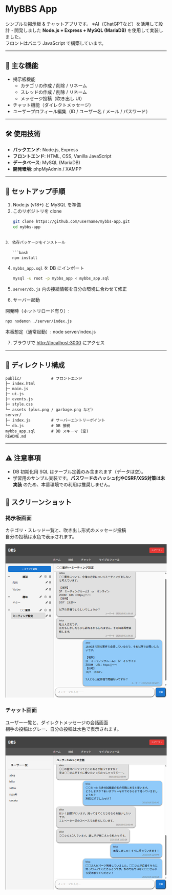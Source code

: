 # MyBBS App

シンプルな掲示板 & チャットアプリです。
※AI（ChatGPTなど）を活用して設計・開発しました 
**Node.js + Express + MySQL (MariaDB)** を使用して実装しました。  
フロントはバニラ JavaScript で構築しています。

---

## 📌 主な機能
- 掲示板機能  
  - カテゴリの作成 / 削除 / リネーム  
  - スレッドの作成 / 削除 / リネーム  
  - メッセージ投稿（吹き出し UI）  
- チャット機能（ダイレクトメッセージ）  
- ユーザープロフィール編集（ID / ユーザー名 / メール / パスワード）  

---

## 🛠️ 使用技術
- **バックエンド**: Node.js, Express  
- **フロントエンド**: HTML, CSS, Vanilla JavaScript  
- **データベース**: MySQL (MariaDB)  
- **開発環境**: phpMyAdmin / XAMPP  

---

## 🚀 セットアップ手順

1. Node.js (v18+) と MySQL を準備  
2. このリポジトリを clone  
   ```bash
   git clone https://github.com/username/mybbs-app.git
   cd mybbs-app
```

3. 依存パッケージをインストール

   ```bash
   npm install
   ```
4. `mybbs_app.sql` を DB にインポート

   ```bash
   mysql -u root -p mybbs_app < mybbs_app.sql
   ```
5. `server/db.js` 内の接続情報を自分の環境に合わせて修正
6. サーバー起動

開発時（ホットリロード有り）:
```bash
npx nodemon ./server/index.js

   ```
本番想定（通常起動）:
node server/index.js

7. ブラウザで [http://localhost:3000](http://localhost:3000) にアクセス

---

## 📂 ディレクトリ構成

```
public/             # フロントエンド
├─ index.html
├─ main.js
├─ ui.js
├─ events.js
├─ style.css
└─ assets (plus.png / garbage.png など)
server/
├─ index.js         # サーバーエントリーポイント
└─ db.js            # DB 接続
mybbs_app.sql       # DB スキーマ (空)
README.md
```

---

## ⚠️ 注意事項

* DB 初期化用 SQL はテーブル定義のみ含まれます（データは空）。
* 学習用のサンプル実装です。**パスワードのハッシュ化やCSRF/XSS対策は未実装** のため、本番環境での利用は推奨しません。

## 📸 スクリーンショット

### 掲示板画面
カテゴリ・スレッド一覧と、吹き出し形式のメッセージ投稿  
自分の投稿は水色で表示されます。

![BBS画面](./bbs_demo1.png)

### チャット画面
ユーザー一覧と、ダイレクトメッセージの会話画面  
相手の投稿はグレー、自分の投稿は水色で表示されます。

![チャット画面](./chat_demo1.png)


